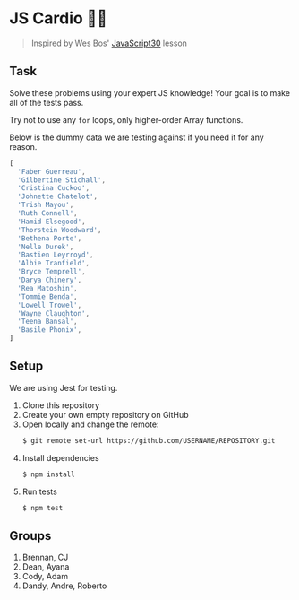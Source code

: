 # JS Cardio 🏃🏼

> Inspired by Wes Bos' [JavaScript30](https://javascript30.com/) lesson

## Task

Solve these problems using your expert JS knowledge!
Your goal is to make all of the tests pass.

Try not to use any `for` loops, only higher-order Array functions.

Below is the dummy data we are testing against if you need it for any reason.

```js
[
  'Faber Guerreau',
  'Gilbertine Stichall',
  'Cristina Cuckoo',
  'Johnette Chatelot',
  'Trish Mayou',
  'Ruth Connell',
  'Hamid Elsegood',
  'Thorstein Woodward',
  'Bethena Porte',
  'Nelle Durek',
  'Bastien Leyrroyd',
  'Albie Tranfield',
  'Bryce Temprell',
  'Darya Chinery',
  'Rea Matoshin',
  'Tommie Benda',
  'Lowell Trowel',
  'Wayne Claughton',
  'Teena Bansal',
  'Basile Phonix',
]
```

## Setup

We are using Jest for testing.
1. Clone this repository
2. Create your own empty repository on GitHub
3. Open locally and change the remote:
      ```bash
      $ git remote set-url https://github.com/USERNAME/REPOSITORY.git
      ```
4. Install dependencies
      ```bash
      $ npm install
      ```
5. Run tests 
    ```bash
    $ npm test
    ```

## Groups

1. Brennan, CJ
2. Dean, Ayana
3. Cody, Adam
4. Dandy, Andre, Roberto